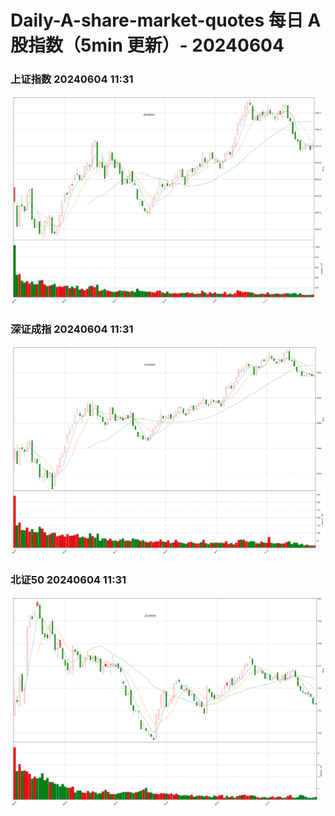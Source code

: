 
# Daily-A-share-market-quotes 每日 A 股指数（5min 更新）- 20240604

### 上证指数 20240604 11:31
![](./fig/2024/6/20240604-sh000001.png)

### 深证成指 20240604 11:31
![](./fig/2024/6/20240604-sz399001.png)

### 北证50 20240604 11:31
![](./fig/2024/6/20240604-bj899050.png)
